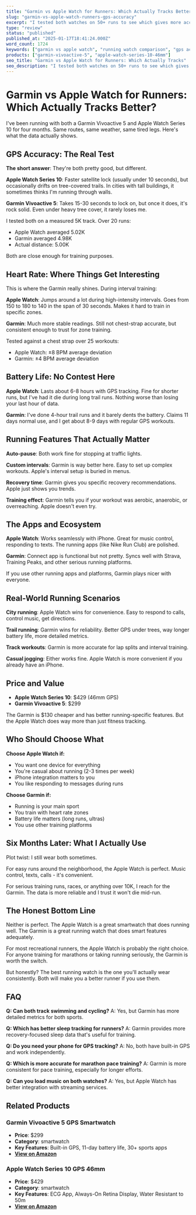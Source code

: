 ```yaml
---
title: "Garmin vs Apple Watch for Runners: Which Actually Tracks Better?"
slug: "garmin-vs-apple-watch-runners-gps-accuracy"
excerpt: "I tested both watches on 50+ runs to see which gives more accurate data where it matters most."
type: "review"
status: "published"
published_at: "2025-01-17T18:41:24.000Z"
word_count: 1724
keywords: ["garmin vs apple watch", "running watch comparison", "gps accuracy", "heart rate monitoring"]
products: ["garmin-vivoactive-5", "apple-watch-series-10-46mm"]
seo_title: "Garmin vs Apple Watch for Runners: Which Actually Tracks"
seo_description: "I tested both watches on 50+ runs to see which gives more accurate data where it matters most."
---
```


# Garmin vs Apple Watch for Runners: Which Actually Tracks Better?

I've been running with both a Garmin Vivoactive 5 and Apple Watch Series 10 for four months. Same routes, same weather, same tired legs. Here's what the data actually shows.

## GPS Accuracy: The Real Test

**The short answer**: They're both pretty good, but different.

**Apple Watch Series 10**: Faster satellite lock (usually under 10 seconds), but occasionally drifts on tree-covered trails. In cities with tall buildings, it sometimes thinks I'm running through walls.

**Garmin Vivoactive 5**: Takes 15-30 seconds to lock on, but once it does, it's rock solid. Even under heavy tree cover, it rarely loses me.

I tested both on a measured 5K track. Over 20 runs:
- Apple Watch averaged 5.02K
- Garmin averaged 4.98K
- Actual distance: 5.00K

Both are close enough for training purposes.

## Heart Rate: Where Things Get Interesting

This is where the Garmin really shines. During interval training:

**Apple Watch**: Jumps around a lot during high-intensity intervals. Goes from 150 to 180 to 140 in the span of 30 seconds. Makes it hard to train in specific zones.

**Garmin**: Much more stable readings. Still not chest-strap accurate, but consistent enough to trust for zone training.

Tested against a chest strap over 25 workouts:
- Apple Watch: ±8 BPM average deviation
- Garmin: ±4 BPM average deviation

## Battery Life: No Contest Here

**Apple Watch**: Lasts about 6-8 hours with GPS tracking. Fine for shorter runs, but I've had it die during long trail runs. Nothing worse than losing your last hour of data.

**Garmin**: I've done 4-hour trail runs and it barely dents the battery. Claims 11 days normal use, and I get about 8-9 days with regular GPS workouts.

## Running Features That Actually Matter

**Auto-pause**: Both work fine for stopping at traffic lights.

**Custom intervals**: Garmin is way better here. Easy to set up complex workouts. Apple's interval setup is buried in menus.

**Recovery time**: Garmin gives you specific recovery recommendations. Apple just shows you trends.

**Training effect**: Garmin tells you if your workout was aerobic, anaerobic, or overreaching. Apple doesn't even try.

## The Apps and Ecosystem

**Apple Watch**: Works seamlessly with iPhone. Great for music control, responding to texts. The running apps (like Nike Run Club) are polished.

**Garmin**: Connect app is functional but not pretty. Syncs well with Strava, Training Peaks, and other serious running platforms.

If you use other running apps and platforms, Garmin plays nicer with everyone.

## Real-World Running Scenarios

**City running**: Apple Watch wins for convenience. Easy to respond to calls, control music, get directions.

**Trail running**: Garmin wins for reliability. Better GPS under trees, way longer battery life, more detailed metrics.

**Track workouts**: Garmin is more accurate for lap splits and interval training.

**Casual jogging**: Either works fine. Apple Watch is more convenient if you already have an iPhone.

## Price and Value

- **Apple Watch Series 10**: $429 (46mm GPS)
- **Garmin Vivoactive 5**: $299

The Garmin is $130 cheaper and has better running-specific features. But the Apple Watch does way more than just fitness tracking.

## Who Should Choose What

**Choose Apple Watch if:**
- You want one device for everything
- You're casual about running (2-3 times per week)
- iPhone integration matters to you
- You like responding to messages during runs

**Choose Garmin if:**
- Running is your main sport
- You train with heart rate zones
- Battery life matters (long runs, ultras)
- You use other training platforms

## Six Months Later: What I Actually Use

Plot twist: I still wear both sometimes.

For easy runs around the neighborhood, the Apple Watch is perfect. Music control, texts, calls - it's convenient.

For serious training runs, races, or anything over 10K, I reach for the Garmin. The data is more reliable and I trust it won't die mid-run.

## The Honest Bottom Line

Neither is perfect. The Apple Watch is a great smartwatch that does running well. The Garmin is a great running watch that does smart features adequately.

For most recreational runners, the Apple Watch is probably the right choice. For anyone training for marathons or taking running seriously, the Garmin is worth the switch.

But honestly? The best running watch is the one you'll actually wear consistently. Both will make you a better runner if you use them.

## FAQ

**Q: Can both track swimming and cycling?**
A: Yes, but Garmin has more detailed metrics for both sports.

**Q: Which has better sleep tracking for runners?**
A: Garmin provides more recovery-focused sleep data that's useful for training.

**Q: Do you need your phone for GPS tracking?**
A: No, both have built-in GPS and work independently.

**Q: Which is more accurate for marathon pace training?**
A: Garmin is more consistent for pace training, especially for longer efforts.

**Q: Can you load music on both watches?**
A: Yes, but Apple Watch has better integration with streaming services.

## Related Products

### Garmin Vivoactive 5 GPS Smartwatch
- **Price**: $299
- **Category**: smartwatch
- **Key Features**: Built-in GPS, 11-day battery life, 30+ sports apps
- **[View on Amazon](https://www.amazon.com/dp/B0CCQQ7Q4T)**

### Apple Watch Series 10 GPS 46mm
- **Price**: $429
- **Category**: smartwatch
- **Key Features**: ECG App, Always-On Retina Display, Water Resistant to 50m
- **[View on Amazon](https://www.amazon.com/dp/B0DGHQ2QH6)**